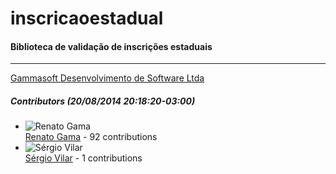 # inscricaoestadual
#### Biblioteca de validação de inscrições estaduais
---
[Gammasoft Desenvolvimento de Software Ltda](mailto:contato@gammasoft.com.br)  

##### Contributors (20/08/2014 20:18:20-03:00)
- ![Renato Gama](http://www.gravatar.com/avatar/e5c3912f727b5788f229e2be8e8d65e2?s=40&d=identicon)  
  [Renato Gama](https://github.com/renatoargh) - 92 contributions
- ![Sérgio Vilar](http://www.gravatar.com/avatar/f329821dc1cfcbca14b7b16733d0970a?s=40&d=identicon)  
  [Sérgio Vilar](https://github.com/sergiovilar) - 1 contributions